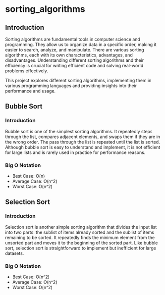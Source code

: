 # sorting_algorithms



## Introduction

Sorting algorithms are fundamental tools in computer science and programming. They allow us to organize data in a specific order, making it easier to search, analyze, and manipulate. There are various sorting algorithms, each with its own characteristics, advantages, and disadvantages. Understanding different sorting algorithms and their efficiency is crucial for writing efficient code and solving real-world problems effectively.

This project explores different sorting algorithms, implementing them in various programming languages and providing insights into their performance and usage.

## Bubble Sort

### Introduction

Bubble sort is one of the simplest sorting algorithms. It repeatedly steps through the list, compares adjacent elements, and swaps them if they are in the wrong order. The pass through the list is repeated until the list is sorted. Although bubble sort is easy to understand and implement, it is not efficient for large lists and is rarely used in practice for performance reasons.

### Big O Notation

- Best Case: O(n)
- Average Case: O(n^2)
- Worst Case: O(n^2)

## Selection Sort

### Introduction

Selection sort is another simple sorting algorithm that divides the input list into two parts: the sublist of items already sorted and the sublist of items remaining to be sorted. It repeatedly finds the minimum element from the unsorted part and moves it to the beginning of the sorted part. Like bubble sort, selection sort is straightforward to implement but inefficient for large datasets.

### Big O Notation

- Best Case: O(n^2)
- Average Case: O(n^2)
- Worst Case: O(n^2)

